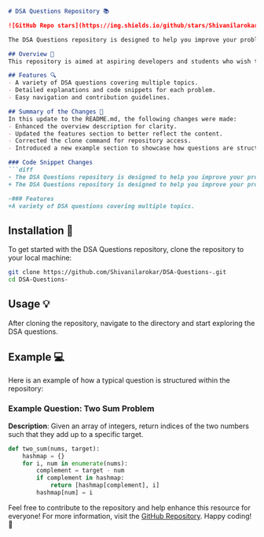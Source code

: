 ```markdown
# DSA Questions Repository 📚

![GitHub Repo stars](https://img.shields.io/github/stars/Shivanilarokar/DSA-Questions-) ![GitHub forks](https://img.shields.io/github/forks/Shivanilarokar/DSA-Questions-) ![GitHub issues](https://img.shields.io/github/issues/Shivanilarokar/DSA-Questions-)

The DSA Questions repository is designed to help you improve your problem-solving skills through a comprehensive collection of Data Structures and Algorithms (DSA) questions. This repository serves as a resource for practicing DSA questions, providing detailed explanations and code snippets for each problem. Whether you're preparing for interviews or just looking to sharpen your skills, this repository is a great place to start.

## Overview 🌟
This repository is aimed at aspiring developers and students who wish to enhance their understanding of data structures and algorithms through hands-on problem-solving.

## Features 🔍
- A variety of DSA questions covering multiple topics.
- Detailed explanations and code snippets for each problem.
- Easy navigation and contribution guidelines.

## Summary of the Changes 📝
In this update to the README.md, the following changes were made:
- Enhanced the overview description for clarity.
- Updated the features section to better reflect the content.
- Corrected the clone command for repository access.
- Introduced a new example section to showcase how questions are structured within the repository.

### Code Snippet Changes
```diff
- The DSA Questions repository is designed to help you improve your problem-solving skills by offering a variety of questions and solutions.
+ The DSA Questions repository is designed to help you improve your problem-solving skills through a collection of coding challenges and solutions.

-### Features
+A variety of DSA questions covering multiple topics.
```

## Installation 🚀
To get started with the DSA Questions repository, clone the repository to your local machine:

```bash
git clone https://github.com/Shivanilarokar/DSA-Questions-.git
cd DSA-Questions-
```

## Usage 💡
After cloning the repository, navigate to the directory and start exploring the DSA questions.

## Example 💻
Here is an example of how a typical question is structured within the repository:

### Example Question: Two Sum Problem

**Description**: Given an array of integers, return indices of the two numbers such that they add up to a specific target.

```python
def two_sum(nums, target):
    hashmap = {}
    for i, num in enumerate(nums):
        complement = target - num
        if complement in hashmap:
            return [hashmap[complement], i]
        hashmap[num] = i
```

Feel free to contribute to the repository and help enhance this resource for everyone! For more information, visit the [GitHub Repository](https://github.com/Shivanilarokar/DSA-Questions-). Happy coding! 🚀
```